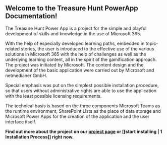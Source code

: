 ## Welcome to the Treasure Hunt PowerApp Documentation!

The Treasure Hunt Power App is a project for the simple and playful development of skills and knowledge in the use of Microsoft 365.

With the help of especially developed learning paths, embedded in topic-related stories, the user is introduced to the effective use of the various solutions in Microsoft 365 with the help of challenges as well as the underlying learning content, all in the spirit of the gamification approach.
The project was initiated by Microsoft. The content design and the development of the basic application were carried out by Microsoft and netmedianer GmbH.

Special emphasis was put on the simplest possible installation procedure, so that users without administrative rights are able to use the application with the least possible licensing requirements.

The technical basis is based on the three components Microsoft Teams as the runtime environment, SharePoint Lists as the place of data storage and Microsoft Power Apps for the creation of the application and the user interface itself.

__Find out more about the project on our [project page](https://netmedianer-gmbh.github.io/treasure-hunt/) or [[start installing | 1   Installation Process]] right now.__
